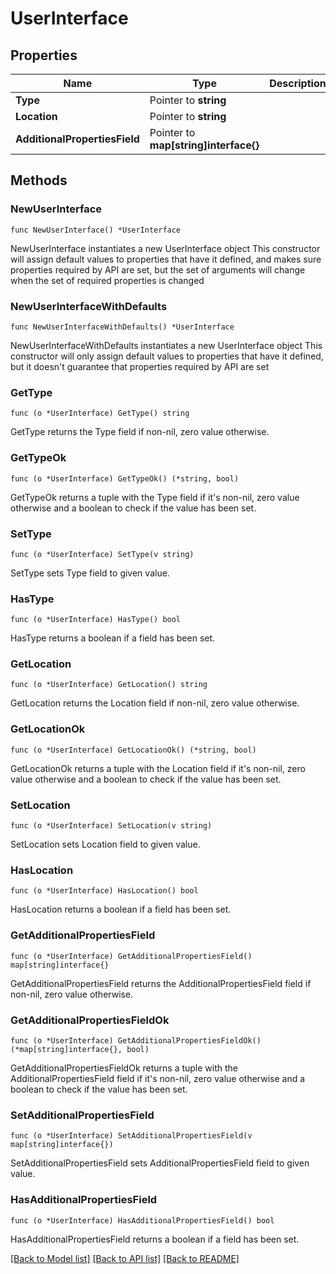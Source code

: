 # UserInterface

## Properties

Name | Type | Description | Notes
------------ | ------------- | ------------- | -------------
**Type** | Pointer to **string** |  | [optional] 
**Location** | Pointer to **string** |  | [optional] 
**AdditionalPropertiesField** | Pointer to **map[string]interface{}** |  | [optional] 

## Methods

### NewUserInterface

`func NewUserInterface() *UserInterface`

NewUserInterface instantiates a new UserInterface object
This constructor will assign default values to properties that have it defined,
and makes sure properties required by API are set, but the set of arguments
will change when the set of required properties is changed

### NewUserInterfaceWithDefaults

`func NewUserInterfaceWithDefaults() *UserInterface`

NewUserInterfaceWithDefaults instantiates a new UserInterface object
This constructor will only assign default values to properties that have it defined,
but it doesn't guarantee that properties required by API are set

### GetType

`func (o *UserInterface) GetType() string`

GetType returns the Type field if non-nil, zero value otherwise.

### GetTypeOk

`func (o *UserInterface) GetTypeOk() (*string, bool)`

GetTypeOk returns a tuple with the Type field if it's non-nil, zero value otherwise
and a boolean to check if the value has been set.

### SetType

`func (o *UserInterface) SetType(v string)`

SetType sets Type field to given value.

### HasType

`func (o *UserInterface) HasType() bool`

HasType returns a boolean if a field has been set.

### GetLocation

`func (o *UserInterface) GetLocation() string`

GetLocation returns the Location field if non-nil, zero value otherwise.

### GetLocationOk

`func (o *UserInterface) GetLocationOk() (*string, bool)`

GetLocationOk returns a tuple with the Location field if it's non-nil, zero value otherwise
and a boolean to check if the value has been set.

### SetLocation

`func (o *UserInterface) SetLocation(v string)`

SetLocation sets Location field to given value.

### HasLocation

`func (o *UserInterface) HasLocation() bool`

HasLocation returns a boolean if a field has been set.

### GetAdditionalPropertiesField

`func (o *UserInterface) GetAdditionalPropertiesField() map[string]interface{}`

GetAdditionalPropertiesField returns the AdditionalPropertiesField field if non-nil, zero value otherwise.

### GetAdditionalPropertiesFieldOk

`func (o *UserInterface) GetAdditionalPropertiesFieldOk() (*map[string]interface{}, bool)`

GetAdditionalPropertiesFieldOk returns a tuple with the AdditionalPropertiesField field if it's non-nil, zero value otherwise
and a boolean to check if the value has been set.

### SetAdditionalPropertiesField

`func (o *UserInterface) SetAdditionalPropertiesField(v map[string]interface{})`

SetAdditionalPropertiesField sets AdditionalPropertiesField field to given value.

### HasAdditionalPropertiesField

`func (o *UserInterface) HasAdditionalPropertiesField() bool`

HasAdditionalPropertiesField returns a boolean if a field has been set.


[[Back to Model list]](../README.md#documentation-for-models) [[Back to API list]](../README.md#documentation-for-api-endpoints) [[Back to README]](../README.md)


